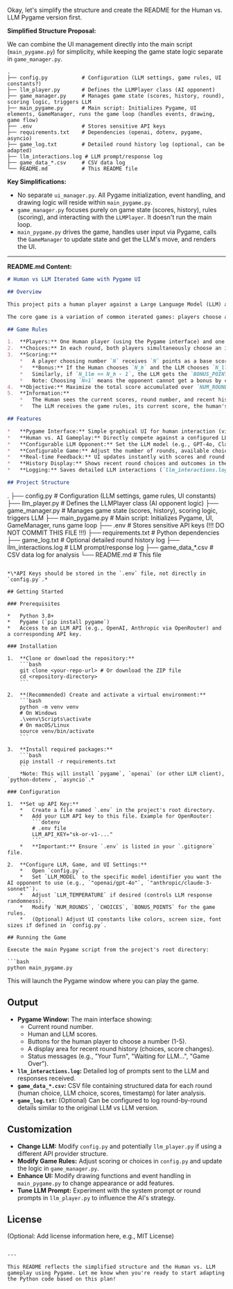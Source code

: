 Okay, let's simplify the structure and create the README for the Human vs. LLM Pygame version first.

**Simplified Structure Proposal:**

We can combine the UI management directly into the main script (`main_pygame.py`) for simplicity, while keeping the game state logic separate in `game_manager.py`.

```
.
├── config.py           # Configuration (LLM settings, game rules, UI constants?)
├── llm_player.py       # Defines the LLMPlayer class (AI opponent)
├── game_manager.py     # Manages game state (scores, history, round), scoring logic, triggers LLM
├── main_pygame.py      # Main script: Initializes Pygame, UI elements, GameManager, runs the game loop (handles events, drawing, game flow)
├── .env                # Stores sensitive API keys
├── requirements.txt    # Dependencies (openai, dotenv, pygame, asyncio)
├── game_log.txt        # Detailed round history log (optional, can be adapted)
├── llm_interactions.log # LLM prompt/response log
├── game_data_*.csv     # CSV data log
└── README.md           # This README file
```

**Key Simplifications:**

*   No separate `ui_manager.py`. All Pygame initialization, event handling, and drawing logic will reside within `main_pygame.py`.
*   `game_manager.py` focuses purely on game state (scores, history), rules (scoring), and interacting with the `LLMPlayer`. It doesn't run the main loop.
*   `main_pygame.py` drives the game, handles user input via Pygame, calls the `GameManager` to update state and get the LLM's move, and renders the UI.

---

**README.md Content:**

```markdown
# Human vs LLM Iterated Game with Pygame UI

## Overview

This project pits a human player against a Large Language Model (LLM) agent (e.g., GPT-4, Claude, Gemini) in a multi-round strategic number game, using a graphical interface built with Pygame. The goal for both the human and the LLM is to maximize their own score over a series of rounds. The game mechanics encourage predicting the opponent's next move, creating a dynamic competitive environment that tests the LLM's strategic reasoning against a human opponent.

The core game is a variation of common iterated games: players choose a number from a small set, and receive a bonus if their choice correctly anticipates the opponent's choice according to a specific rule (Your Choice = Opponent's Choice - 1).

## Game Rules

1.  **Players:** One Human player (using the Pygame interface) and one LLM agent.
2.  **Choices:** In each round, both players simultaneously choose an integer from a predefined set (default: 1, 2, 3, 4, 5). The human selects via buttons, the LLM generates its choice.
3.  **Scoring:**
    *   A player choosing number `N` receives `N` points as a base score for the round.
    *   **Bonus:** If the Human chooses `N_h` and the LLM chooses `N_llm`, and if `N_h == N_llm - 1`, the Human gets an additional `BONUS_POINTS` (default: 10) for that round.
    *   Similarly, if `N_llm == N_h - 1`, the LLM gets the `BONUS_POINTS`.
    *   Note: Choosing `N=1` means the opponent cannot get a bonus by choosing `0`, as `0` is not a valid choice.
4.  **Objective:** Maximize the total score accumulated over `NUM_ROUNDS` (default: 60).
5.  **Information:**
    *   The Human sees the current scores, round number, and recent history on the Pygame screen.
    *   The LLM receives the game rules, its current score, the human's current score, the current round number, and a history of recent rounds before making its choice.

## Features

*   **Pygame Interface:** Simple graphical UI for human interaction (viewing scores, history, choosing numbers).
*   **Human vs. AI Gameplay:** Directly compete against a configured LLM.
*   **Configurable LLM Opponent:** Set the LLM model (e.g., GPT-4o, Claude 3 Sonnet) and temperature via `config.py`.
*   **Configurable Game:** Adjust the number of rounds, available choices, and bonus points in `config.py`.
*   **Real-time Feedback:** UI updates instantly with scores and round results.
*   **History Display:** Shows recent round choices and outcomes in the UI.
*   **Logging:** Saves detailed LLM interactions (`llm_interactions.log`) and structured game data (`game_data_*.csv`). Optional detailed round logging to `game_log.txt`.

## Project Structure

```
.
├── config.py           # Configuration (LLM settings, game rules, UI constants)
├── llm_player.py       # Defines the LLMPlayer class (AI opponent logic)
├── game_manager.py     # Manages game state (scores, history), scoring logic, triggers LLM
├── main_pygame.py      # Main script: Initializes Pygame, UI, GameManager, runs game loop
├── .env                # Stores sensitive API keys (!!! DO NOT COMMIT THIS FILE !!!)
├── requirements.txt    # Python dependencies
├── game_log.txt        # Optional detailed round history log
├── llm_interactions.log # LLM prompt/response log
├── game_data_*.csv     # CSV data log for analysis
└── README.md           # This file
```

*\*API Keys should be stored in the `.env` file, not directly in `config.py`.*

## Getting Started

### Prerequisites

*   Python 3.8+
*   Pygame (`pip install pygame`)
*   Access to an LLM API (e.g., OpenAI, Anthropic via OpenRouter) and a corresponding API key.

### Installation

1.  **Clone or download the repository:**
    ```bash
    git clone <your-repo-url> # Or download the ZIP file
    cd <repository-directory>
    ```

2.  **(Recommended) Create and activate a virtual environment:**
    ```bash
    python -m venv venv
    # On Windows
    .\venv\Scripts\activate
    # On macOS/Linux
    source venv/bin/activate
    ```

3.  **Install required packages:**
    ```bash
    pip install -r requirements.txt
    ```
    *Note: This will install `pygame`, `openai` (or other LLM client), `python-dotenv`, `asyncio`.*

### Configuration

1.  **Set up API Key:**
    *   Create a file named `.env` in the project's root directory.
    *   Add your LLM API key to this file. Example for OpenRouter:
        ```dotenv
        # .env file
        LLM_API_KEY="sk-or-v1-..."
        ```
    *   **Important:** Ensure `.env` is listed in your `.gitignore` file.

2.  **Configure LLM, Game, and UI Settings:**
    *   Open `config.py`.
    *   Set `LLM_MODEL` to the specific model identifier you want the AI opponent to use (e.g., `"openai/gpt-4o"`, `"anthropic/claude-3-sonnet"`).
    *   Adjust `LLM_TEMPERATURE` if desired (controls LLM response randomness).
    *   Modify `NUM_ROUNDS`, `CHOICES`, `BONUS_POINTS` for the game rules.
    *   (Optional) Adjust UI constants like colors, screen size, font sizes if defined in `config.py`.

## Running the Game

Execute the main Pygame script from the project's root directory:

```bash
python main_pygame.py
```

This will launch the Pygame window where you can play the game.

## Output

*   **Pygame Window:** The main interface showing:
    *   Current round number.
    *   Human and LLM scores.
    *   Buttons for the human player to choose a number (1-5).
    *   A display area for recent round history (choices, score changes).
    *   Status messages (e.g., "Your Turn", "Waiting for LLM...", "Game Over").
*   **`llm_interactions.log`:** Detailed log of prompts sent to the LLM and responses received.
*   **`game_data_*.csv`:** CSV file containing structured data for each round (human choice, LLM choice, scores, timestamp) for later analysis.
*   **`game_log.txt`:** (Optional) Can be configured to log round-by-round details similar to the original LLM vs LLM version.

## Customization

*   **Change LLM:** Modify `config.py` and potentially `llm_player.py` if using a different API provider structure.
*   **Modify Game Rules:** Adjust scoring or choices in `config.py` and update the logic in `game_manager.py`.
*   **Enhance UI:** Modify drawing functions and event handling in `main_pygame.py` to change appearance or add features.
*   **Tune LLM Prompt:** Experiment with the system prompt or round prompts in `llm_player.py` to influence the AI's strategy.

## License

(Optional: Add license information here, e.g., MIT License)
```

---

This README reflects the simplified structure and the Human vs. LLM gameplay using Pygame. Let me know when you're ready to start adapting the Python code based on this plan!